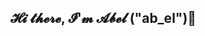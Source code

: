 ## 𝓗𝓲 𝓽𝓱𝓮𝓻𝓮, 𝓘'𝓶 𝓐𝓫𝓮𝓵 ("ab_el")👋

<!--
**abeelgetahun/abeelgetahun** is a ✨ _special_ ✨ repository because its `README.md` (this file) appears on your GitHub profile.

Here are some ideas to get you started:

- 🔭 I’m currently working on ...
- 🌱 I’m currently learning ...
- 👯 I’m looking to collaborate on ...
- 🤔 I’m looking for help with ...
- 💬 Ask me about ...
- 📫 How to reach me: ...
- 😄 Pronouns: ...
- ⚡ Fun fact: ...
-->
